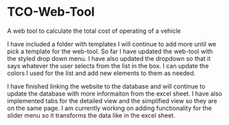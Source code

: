 # TCO-Web-Tool
A web tool to calculate the total cost of operating of a vehicle

I have included a folder with templates I will continue to add more until we pick a template for the web-tool. So far I have updated the web-tool with the styled drop down menu. I have also updated the dropdown so that it says whatever the user selects from the list in the box. I can update the colors I used for the list and add new elements to them as needed. 

I have finished linking the website to the database and will continue to update the database with more informaiton from the excel sheet. I have also implemented tabs for the detailed view and the simplified view so they are on the same page. I am currently working on adding functionality for the slider menu so it transforms the data like in the excel sheet.
